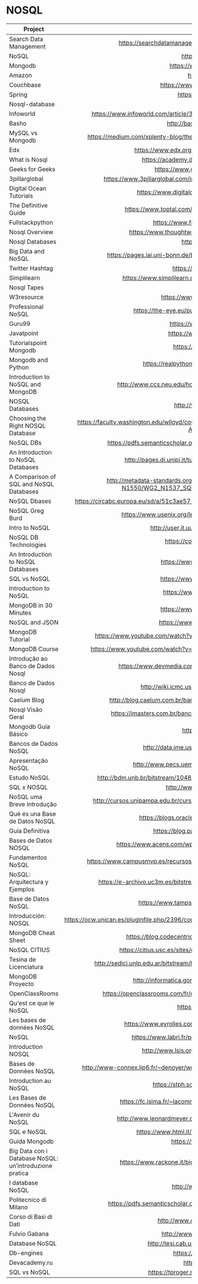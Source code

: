 # NOSQL

| Project                                                | URL                                                                                                                                         | Language |
|--------------------------------------------------------|:---------------------------------------------------------------------------------------------------------------------------------------------:|----------|
| Search Data Management                                 | https://searchdatamanagement.techtarget.com/definition/NoSQL-Not-Only-SQL                                                                   | EN       |
| NoSQL                                                  | https://en.wikipedia.org/wiki/NoSQL                                                                                                         | EN       |
| Mongodb                                                | https://www.mongodb.com/nosql-explained                                                                                                     | EN       |
| Amazon                                                 | https://aws.amazon.com/nosql/                                                                                                               | EN       |
| Couchbase                                              | https://www.couchbase.com/resources/why-nosql                                                                                               | EN       |
| Spring                                                 | https://spring.io/understanding/NoSQL                                                                                                       | EN       |
| Nosql-database                                         | http://nosql-database.org/                                                                                                                  | EN       |
| Infoworld                                              | https://www.infoworld.com/article/3240644/nosql/what-is-nosql-nosql-databases-explained.html                                                | EN       |
| Basho                                                  | http://basho.com/resources/nosql-databases/                                                                                                 | EN       |
| MySQL vs Mongodb                                       | https://medium.com/xplenty-blog/the-sql-vs-nosql-difference-mysql-vs-mongodb-32c9980e67b2                                                   | EN       |
| Edx                                                    | https://www.edx.org/course/introduction-to-nosql-data-solutions-0                                                                           | EN       |
| What is Nosql                                          | https://academy.datastax.com/planet-cassandra/what-is-nosql                                                                                 | EN       |
| Geeks for Geeks                                        | https://www.geeksforgeeks.org/introduction-to-nosql/                                                                                        | EN       |
| 3pillarglobal                                          | https://www.3pillarglobal.com/insights/exploring-the-different-types-of-nosql-databases                                                     | EN       |
| Digital Ocean Tutorials                                | https://www.digitalocean.com/community/tags/nosql?type=tutorials                                                                            | EN       |
| The Definitive Guide                                   | https://www.toptal.com/database/the-definitive-guide-to-nosql-databases                                                                     | EN       |
| Fullstackpython                                        | https://www.fullstackpython.com/no-sql-datastore.html                                                                                       | EN       |
| Nosql Overview                                         | https://www.thoughtworks.com/insights/blog/nosql-databases-overview                                                                         | EN       |
| Nosql Databases                                        | https://hackolade.com/nosqldb.html                                                                                                          | EN       |
| Big Data and NoSQL                                     | https://pages.iai.uni-bonn.de/behrend_andreas/lehre/FIM/WS16/12%20Big%20Data.pdf                                                            | EN       |
| Twitter Hashtag                                        | https://twitter.com/hashtag/nosql?lang=en                                                                                                   | EN       |
| Simplilearn                                            | https://www.simplilearn.com/introduction-to-nosql-databases-tutorial-video                                                                  | EN       |
| Nosql Tapes                                            | http://nosqltapes.com/                                                                                                                      | EN       |
| W3resource                                             | https://www.w3resource.com/mongodb/nosql.php                                                                                                | EN       |
| Professional NoSQL                                     | https://the-eye.eu/public/Books/IT%20Various/professional_nosql.pdf                                                                         | EN       |
| Guru99                                                 | https://www.guru99.com/nosql-tutorial.html                                                                                                  | EN       |
| Javatpoint                                             | https://www.javatpoint.com/nosql-databases                                                                                                  | EN       |
| Tutorialspoint Mongodb                                 | https://www.tutorialspoint.com/mongodb/                                                                                                     | EN       |
| Mongodb and Python                                     | https://realpython.com/introduction-to-mongodb-and-python/                                                                                  | EN       |
| Introduction to NoSQL and MongoDB                      | http://www.ccs.neu.edu/home/kathleen/classes/cs3200/20-NoSQLMongoDB.pdf                                                                     | EN       |
| NOSQL Databases                                        | http://www.christof-strauch.de/nosqldbs                                                                                                     | EN       |
| Choosing the Right NOSQL Database                      | https://faculty.washington.edu/wlloyd/courses/tcss562/papers/ChoosingTheRightNoSQLDatabaseForTheJob-AQualityAttributeEvaluation.pdf         | EN       |
| NoSQL DBs                                              | https://pdfs.semanticscholar.org/773e/9e98d42f395864baecf6e87a9c7ded1f36e6.pdf                                                              | EN       |
| An Introduction to NoSQL Databases                     | http://pages.di.unipi.it/turini/Basi%20di%20Dati/Slides/11.NoSQL-slides.pdf                                                                 | EN       |
| A Comparison of SQL and NoSQL Databases                | http://metadata-standards.org/Document-library/Documents-by-number/WG2-N1501-N1550/WG2_N1537_SQL_Standard_and_NoSQL_Databases%202011-05.pdf | EN       |
| NoSQL Dbases                                           | https://circabc.europa.eu/sd/a/51c3ae57-204a-430d-afe7-d0e827c7df0a/Day%202-01-NoSQL%20DB.pdf                                               | EN       |
| NoSQL Greg Burd                                        | https://www.usenix.org/legacy/publications/login/2011-10/openpdfs/Burd.pdf                                                                  | EN       |
| Intro to NoSQL                                         | http://user.it.uu.se/~torer/kurser/dbt/NoSQLDatabases.pdf                                                                                   | EN       |
| NoSQL DB Technologies                                  | https://core.ac.uk/download/pdf/55333675.pdf                                                                                                | EN       |
| An Introduction to NoSQL Databases                     | https://www.youtube.com/watch?v=uD3p_rZPBUQ                                                                                                 | EN       |
| SQL vs NoSQL                                           | https://www.youtube.com/watch?v=ZS_kXvOeQ5Y                                                                                                 | EN       |
| Introduction to NoSQL                                  | https://www.youtube.com/watch?v=qI_g07C_Q5I                                                                                                 | EN       |
| MongoDB in 30 Minutes                                  | https://www.youtube.com/watch?v=pWbMrx5rVBE                                                                                                 | EN       |
| NoSQL and JSON                                         | https://www.youtube.com/watch?v=-D3dmMfQ9p0                                                                                                 | EN       |
| MongoDB Tutorial                                       | https://www.youtube.com/watch?v=9OPP_1eAENg&list=PL4cUxeGkcC9jpvoYriLI0bY8DOgWZfi6u                                                         | EN       |
| MongoDB Course                                         | https://www.youtube.com/watch?v=vb8xZ-bvxbg&list=PLLAZ4kZ9dFpOFJ9JcVW9u4PlSWO-VFoao                                                         | EN       |
| Introdução ao Banco de Dados Nosql                     | https://www.devmedia.com.br/introducao-aos-bancos-de-dados-nosql/26044                                                                      | PT       |
| Banco de Dados Nosql                                   | http://wiki.icmc.usp.br/images/1/18/SCC0542012017noSQL.pdf                                                                                  | PT       |
| Caelum Blog                                            | http://blog.caelum.com.br/bancos-de-dados-nao-relacionais-e-o-movimento-nosql/                                                              | PT       |
| Nosql Visão Geral                                      | https://imasters.com.br/banco-de-dados/bancos-de-dados-nosql-uma-visao-geral                                                                | PT       |
| Mongodb Guia Básico                                    | https://e-tinet.com/linux/mongodb/                                                                                                          | PT       |
| Bancos de Dados NoSQL                                  | http://data.ime.usp.br/sbbd2012/artigos/pdfs/sbbd_min_01.pdf                                                                                | PT       |
| Apresentação NoSQL                                     | http://www.pecs.uema.br/wp-content/uploads/2017/05/BDnoSQL.pdf                                                                              | PT       |
| Estudo NoSQL                                           | http://bdm.unb.br/bitstream/10483/7927/1/2014_RodrigoCardosoAniceto_ReneFreireXavier.pdf                                                    | PT       |
| SQL x NOSQL                                            | http://www.cin.ufpe.br/~tg/2014-2/mapmf.pdf                                                                                                 | PT       |
| NoSQL uma Breve Introdução                             | http://cursos.unipampa.edu.br/cursos/engenhariadesoftware/files/2015/10/nosql-palestraSBC.pdf                                               | PT       |
| Qué és una Base de Datos NoSQL                         | https://blogs.oracle.com/spain/qu-es-una-base-de-datos-nosql                                                                                | ES       |
| Guía Definitiva                                        | https://blog.pandorafms.org/es/bases-de-datos-nosql/                                                                                        | ES       |
| Bases de Datos NOSQL                                   | https://www.acens.com/wp-content/images/2014/02/bbdd-nosql-wp-acens.pdf                                                                     | ES       |
| Fundamentos NoSQL                                      | https://www.campusmvp.es/recursos/post/Fundamentos-de-bases-de-datos-NoSQL-MongoDB.aspx                                                     | ES       |
| NoSQL: Arquitectura y Ejemplos                         | https://e-archivo.uc3m.es/bitstream/handle/10016/22895/PFC_raul_herranz_gomez_2014.pdf                                                      | ES       |
| Base de Datos NoSQL                                    | https://www.tamps.cinvestav.mx/~fpech/ddb/files/slides/nosql.pdf                                                                            | ES       |
| Introducción: NOSQL                                    | https://ocw.unican.es/pluginfile.php/2396/course/section/2473/Tema%201.%20NoSQL%20introduccio%CC%81n.pdf                                    | ES       |
| MongoDB Cheat Sheet                                    | https://blog.codecentric.de/files/2012/12/MongoDB-CheatSheet-v1_0.pdf                                                                       | EN       |
| NoSQL CITIUS                                           | https://citius.usc.es/sites/default/files/formacion/BD&DS_DiegoLopezdeIpina.pdf                                                             | ES       |
| Tesina de Licenciatura                                 | http://sedici.unlp.edu.ar/bitstream/handle/10915/48085/Documento_completo__.pdf?sequence=1                                                  | ES       |
| MongoDB Proyecto                                       | http://informatica.gonzalonazareno.org/proyectos/2013-14/mams.pdf                                                                           | ES       |
| OpenClassRooms                                         | https://openclassrooms.com/fr/courses/4462426-maitrisez-les-bases-de-donnees-nosql                                                          | FR       |
| Qu'est ce que le NoSQL                                 | https://www.grafikart.fr/blog/sql-nosql                                                                                                     | FR       |
| Les bases de données NoSQL                             | https://www.eyrolles.com/Chapitres/9782212141559/9782212141559.pdf                                                                          | FR       |
| NoSQL                                                  | https://www.labri.fr/perso/guibert/DocumentsEnseignement/NoSQL.pdf                                                                          | FR       |
| Introduction NOSQL                                     | http://www.lsis.org/espinasseb/Supports/BD/BD_NOSQL-4p.pdf                                                                                  | FR       |
| Bases de Données NoSQL                                 | http://www-connex.lip6.fr/~denoyer/wordpress/wp-content/uploads/2015/01/20142015_li328_nosql.pdf                                            | FR       |
| Introduction au NoSQL                                  | https://stph.scenari-community.org/idl-bd/idl-nosql.pdf                                                                                     | FR       |
| Les Bases de Données NoSQL                             | https://fc.isima.fr/~lacomme/NoSQL/chapitre_gratuit/chapitre3_apres_fusion.pdf                                                              | FR       |
| L'Avenir du NoSQL                                      | http://www.leonardmeyer.com/wp-content/uploads/2014/06/avenirDuNoSQL.pdf                                                                    | FR       |
| SQL e NoSQL                                            | https://www.html.it/articoli/sql-e-nosql-a-documenti-il-confronto/                                                                          | IT       |
| Guida Mongodb                                          | https://www.html.it/guide/guida-mongodb/                                                                                                    | IT       |
| Big Data con i Database NoSQL: un’introduzione pratica | https://www.rackone.it/big-data-con-database-nosql-unintroduzione-pratica/                                                                  | IT       |
| I database NoSQL                                       | http://www.mokabyte.it/2011/03/nosql-1/                                                                                                     | IT       |
| Politecnico di Milano                                  | https://pdfs.semanticscholar.org/5bcf/9e6c1f787e9cfef2a805a0908dd34d324e41.pdf                                                              | IT       |
| Corso di Basi di Dati                                  | http://www.cs.unibo.it/difelice/dbsi/slides/pdf/20.pdf                                                                                      | IT       |
| Fulvio Gabana                                          | http://www.fulviogabana.it/data/i-database-nosql                                                                                            | IT       |
| Database NoSQL                                         | http://tesi.cab.unipd.it/44803/1/Tesi_DelPioluogoMatteo.pdf                                                                                 | IT       |
| Db-engines                                             | https://db-engines.com/de/article/NoSQL                                                                                                     | DE       |
| Devacademy.ru                                          | http://devacademy.ru/posts/nosql/                                                                                                           | RU       |
| SQL vs NoSQL                                           | https://tproger.ru/translations/sql-nosql-database-models/                                                                                  | RU       |
